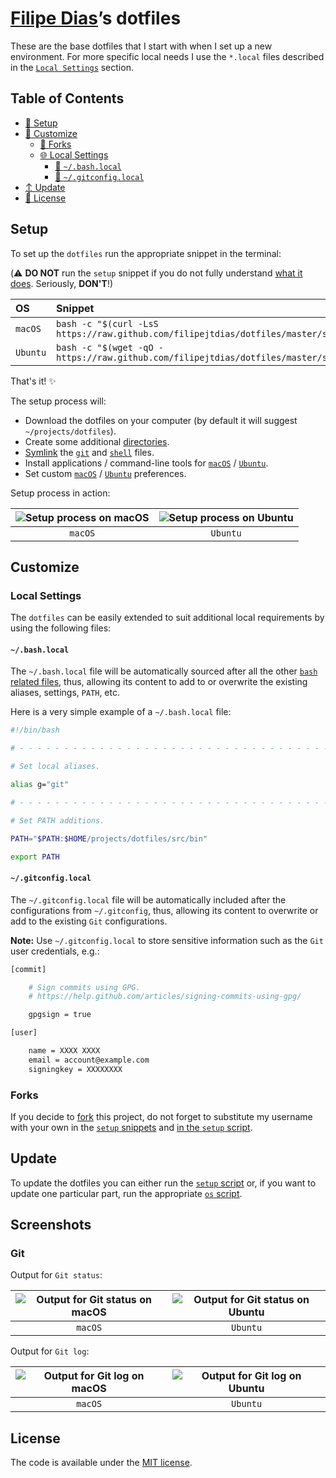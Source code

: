 [Filipe Dias][repo]’s dotfiles
==========================

These are the base dotfiles that I start with when I set up a new
environment. For more specific local needs I use the `*.local` files
described in the [`Local Settings`](#local-settings) section.

Table of Contents
-----------------

* [🔧 Setup](#setup)
* [💄 Customize](#customize)
  * [🔀 Forks](#forks)
  * [🌐 Local Settings](#local-settings)
    * [🐚 `~/.bash.local`](#bashlocal)
    * [🔁 `~/.gitconfig.local`](#gitconfiglocal)
* [↕️  Update](#update)
* [📄 License](#license)

Setup
-----

To set up the `dotfiles` run the appropriate snippet in the terminal:

(⚠️  **DO NOT** run the `setup` snippet if you do not fully understand
[what it does][setup]. Seriously, **DON'T**!)

| OS | Snippet |
|:---|:---|
| `macOS` | `bash -c "$(curl -LsS https://raw.github.com/filipejtdias/dotfiles/master/src/os/setup.sh)"` |
| `Ubuntu` | `bash -c "$(wget -qO - https://raw.github.com/filipejtdias/dotfiles/master/src/os/setup.sh)"` |

That's it! ✨

The setup process will:

* Download the dotfiles on your computer
  (by default it will suggest `~/projects/dotfiles`).
* Create some additional [directories][dirs].
* [Symlink][symlink] the [`git`][git] and [`shell`][shell] files.
* Install applications / command-line tools for
  [`macOS`][install macos] / [`Ubuntu`][install ubuntu].
* Set custom [`macOS`][preferences macos] /
  [`Ubuntu`][preferences ubuntu] preferences.

Setup process in action:

| ![Setup process on macOS][setup macos] | ![Setup process on Ubuntu][setup ubuntu] |
|:---:|:---:|
| `macOS` | `Ubuntu` |

Customize
---------

### Local Settings

The `dotfiles` can be easily extended to suit additional local
requirements by using the following files:

#### `~/.bash.local`

The `~/.bash.local` file will be automatically sourced after all
the other [`bash` related files][shell], thus, allowing its content
to add to or overwrite the existing aliases, settings, `PATH`, etc.

Here is a very simple example of a `~/.bash.local` file:

```bash
#!/bin/bash

# - - - - - - - - - - - - - - - - - - - - - - - - - - - - - - - - - - -

# Set local aliases.

alias g="git"

# - - - - - - - - - - - - - - - - - - - - - - - - - - - - - - - - - - -

# Set PATH additions.

PATH="$PATH:$HOME/projects/dotfiles/src/bin"

export PATH

```

#### `~/.gitconfig.local`

The `~/.gitconfig.local` file will be automatically included after
the configurations from `~/.gitconfig`, thus, allowing its content
to overwrite or add to the existing `Git` configurations.

__Note:__ Use `~/.gitconfig.local` to store sensitive information
such as the `Git` user credentials, e.g.:

```bash
[commit]

    # Sign commits using GPG.
    # https://help.github.com/articles/signing-commits-using-gpg/

    gpgsign = true

[user]

    name = XXXX XXXX
    email = account@example.com
    signingkey = XXXXXXXX
```

### Forks

If you decide to [fork] this project, do not forget to substitute
my username with your own in the [`setup` snippets](#setup) and
[in the `setup` script][setup script].

Update
------

To update the dotfiles you can either run the [`setup` script][setup]
or, if you want to update one particular part, run the appropriate
[`os` script](src/os).

Screenshots
-----------

### Git

Output for `Git status`:

| ![Output for Git status on macOS][git output macos] | ![Output for Git status on Ubuntu][git output ubuntu] |
|:---:|:---:|
| `macOS` | `Ubuntu` |

Output for `Git log`:

| ![Output for Git log on macOS][git log macos] | ![Output for Git log on Ubuntu][git log ubuntu] |
|:---:|:---:|
| `macOS` | `Ubuntu` |

License
-------

The code is available under the [MIT license][license].

<!-- Link labels: -->

[dirs]: src/os/create_directories.sh
[fork]: https://help.github.com/en/github/getting-started-with-github/fork-a-repo
[git log macos]: https://cloud.githubusercontent.com/assets/1223565/10560966/e4ec08a6-7523-11e5-8941-4e12f6550a63.png
[git log ubuntu]: https://cloud.githubusercontent.com/assets/1223565/10560955/4b5e1300-7523-11e5-9e96-95ea67de9474.png
[git output macos]: https://cloud.githubusercontent.com/assets/1223565/10561038/f9f11a28-7525-11e5-8e1d-a304ad3557f9.png
[git output ubuntu]: https://cloud.githubusercontent.com/assets/1223565/8397636/3708d218-1ddb-11e5-9d40-21c6871271b9.png
[git]: src/git
[install macos]: src/os/install/macos
[install ubuntu]: src/os/install/ubuntu
[license]: LICENSE
[preferences macos]: src/os/preferences/macos
[preferences ubuntu]: src/os/preferences/ubuntu
[repo]: https://github.com/filipejtdias
[setup macos]: https://cloud.githubusercontent.com/assets/1223565/19314446/cd89a592-90a2-11e6-948d-9d75247088ba.gif
[setup script]: https://github.com/filipejtdias/dotfiles/src/os/setup.sh#L3
[setup ubuntu]: https://cloud.githubusercontent.com/assets/1223565/19048636/e23e347a-89af-11e6-853c-98616b75b6ae.gif
[setup]: src/os/setup.sh
[shell]: src/shell
[symlink]: src/os/create_symbolic_links.sh
